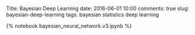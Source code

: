 Title: Bayesian Deep Learning
date: 2016-06-01 10:00
comments: true
slug: bayesian-deep-learning
tags: bayesian statistics deep learning

{% notebook bayesian_neural_network.v3.ipynb %}
